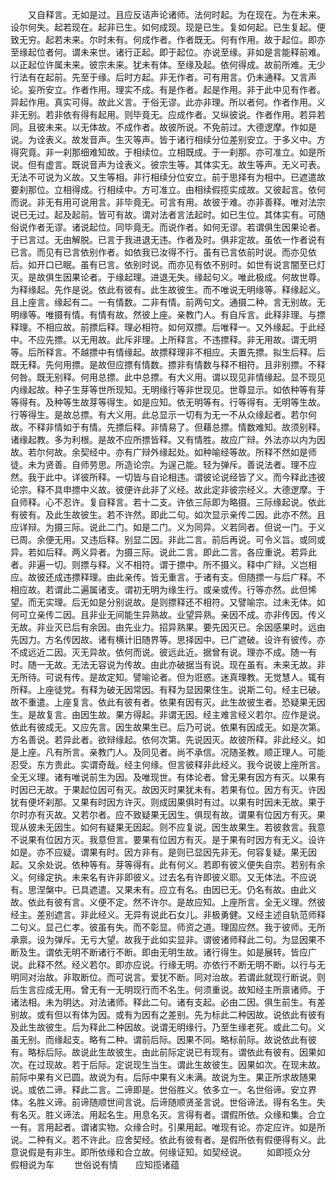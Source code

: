 <!-- { "loadSidebar": true } -->
　　又自释言。无如是过。且应反诘声论诸师。法何时起。为在现在。为在未来。设尔何失。起若现在。起非已生。如何成现。现是已生。复如何起。已生复起。便致无穷。起若未来。尔时未有。何成作者。作者既无。何有作用。故于起位。即亦至缘起位者何。谓未来世。诸行正起。即于起位。亦说至缘。非如是言能释前难。以正起位许属未来。彼宗未来。犹未有体。至缘及起。依何得成。故前所难。无少行法有在起前。先至于缘。后时方起。非无作者。可有用言。仍未通释。又言声论。妄所安立。作者作用。理实不成。有是作者。起是作用。非于此中见有作者。异起作用。真实可得。故此义言。于俗无谬。此亦非理。所以者何。作者作用。义非无别。若非依有得有起用。则毕竟无。应成作者。又纵彼说。作者作用。若异若同。且彼未来。以无体故。不成作者。故彼所说。不免前过。大德逻摩。作如是说。为诠表义。故发音声。生灭等声。皆于诸行相续分位差别安立。于多义中。方得究竟。非一刹那细难知故。于相续位。立相既成。于一刹那。亦可准立。如是所说。但有虚言。既说音声为诠表义。彼宗生等。其体实无。故生等声。无义可表。无法不可说为义故。又生等相。非行相续分位安立。前于思择有为相中。已遮遣故要刹那位。立相得成。行相续中。方可准立。由相续假揽实成故。又彼起言。依何而说。非无有用可说用言。非毕竟无。可言有用。故彼于难。亦非善释。唯对法宗说已无过。起及起前。皆可有故。谓对法者言法起时。如已生位。其体实有。可随俗说作者无谬。诸说起位。同毕竟无。而说作者。如何无谬。若谓俱生因果论者。于已言过。无由解脱。已言于我进退无违。作者及时。俱非定故。虽依一作者说有已言。而见有已言依别作者。如依我已汝得不行。虽有已言依前时说。而亦见依后。如开口已眠。虽有已言。依别时说。而亦见有依不别时。如世有说言闇至已灯灭。是故俱生因果论者。于缘起理。进退无失。缘起句义。唯此极成。何故世尊。为释缘起。先作是说。依此有彼有。此生故彼生。而不唯说无明缘等。释缘起义。且上座言。缘起有二。一有情数。二非有情。前两句文。通摄二种。言无别故。无明缘等。唯摄有情。有情有故。然彼上座。亲教门人。有自斥言。此释非理。与摽释理。不相应故。前摽后释。理必相符。如何双摽。后唯释一。又外缘起。于此经中。不应先摽。以无用故。此斥非理。上所释言。不违摽释。非无用故。谓无明等。后所释言。不越摽中有情缘起。故摽释理非不相应。夫置先摽。拟生后释。后既无释。先何用摽。是故但应摽有情数。摽非有情数与释不相符。且非别摽。不释何咎。既无别释。何用总摽。此中总摽。有大义用。谓以现见非情缘起。显不现见内缘起故。种子生芽等世所现知。无明缘行等非世现见。世尊显示。如依种等有芽等得有。及种等生故芽等得生。如是应知。依无明等有。行等得有。无明等生故。行等得生。是故总摽。有大义用。此总显示一切有为无一不从众缘起者。若尔何故。不释非情如于有情。先摽后释。非情易了。但藉总摽。情数难知。故须别释。诸缘起教。多为利根。是故不应所摽皆释。又有情胜。故应广辩。外法亦以内为因故。若尔何故。余契经中。亦有广辩外缘起处。如种喻经等故。所释不然如是师徒。未为贤善。自师劳思。所造论宗。为逞己能。轻为弹斥。善说法者。理不应然。我于此中。详彼所释。一切皆与自论相违。谓彼论说经皆了义。而今释此违彼论宗。释不具申摽中义故。彼便许此非了义经。故此定非彼宗经义。大德逻摩。于自师释。心不忍许。复自释言。若十二支。许依三际即为略摄。三际缘起说。依此有彼有。及此生故彼生。若不许然。即此二句。如次显示亲传二因。此亦不然。且应详辩。为摄三际。说此二门。如是二门。义为同异。义若同者。但说一门。于义已周。余便无用。又违后释。别显二因。非此二言。前后再说。可令义旨。或同或异。若如后释。两义异者。为摄三际。说此二言。即此二言。各应重说。若异此者。非遍一切。则摽与释。义不相符。谓于摽中。所不摄义。释中广辩。义岂相应。故彼还成违摽释理。由此亲传。皆无重言。于诸有支。但随摽一与后广释。不相应故。若谓此二遍属诸支。谓初无明为缘生行。或亲或传。行等亦然。此但悕望。而无实理。后无如是分别说故。是则摽释还不相符。又譬喻宗。过未无体。如何可立亲传二因。且非业无间能生异熟故。业望异熟。亲因不成。亦非传因。传义无故。非业灭已后有余因。由先业力。招异熟果。要先因灭已。余因感果时。远由先因力。方名传因故。诸有横计旧随界等。思择因中。已广遮破。设许有彼传。亦不成远近二因。灭无异故。依何而说。彼远此近。据曾有说。理亦不成。随一有时。随一无故。无法无容说为传故。由此亦破据当有说。现在虽有。未来无故。非无所待。可说有传。是故定知。譬喻论者。但为诳惑。迷真理教。无觉慧人。辄有所释。上座徒党。有释为破无因常因。有释为显因果住生。说斯二句。经主已破。故不重遣。上座复言。依此有彼有者。依果有因有灭。此生故彼生者。恐疑果无因生。是故复言。由因生故。果方得起。非谓无因。经主难言经义若尔。应作是说。依此有彼成无。又应先言。因生故果生已。后乃可说。依果有因成无。如是次第。方名善说。若异此者。欲辩缘起。依何次第。先说因灭。故彼所释。非此经义。如是上座。凡有所言。亲教门人。及同见者。尚不承信。况随圣教。顺正理人。可能忍受。东方贵此。实谓奇哉。经主何缘。但言彼释非此经义。我今说彼上座所言。全无义理。诸有唯说前生为因。及唯现世。有体论者。曾无果有因方有灭。以果有时因已无故。于果起位因可有灭。故因灭时果犹未有。若果有位。因方有灭。许因犹有便坏刹那。又果有时因方许灭。则成因果俱时有过。以果有时因未无故。果于尔时亦有灭故。又若尔者。应不致疑果无因生。俱现有故。谓果有位因方有灭。果现从彼未无因生。如何有疑果无因起。则不应复说。因生故果生。若彼救言。我意不说果有位因方灭。我意但言。要果有位因方有灭。是于果有时因方有无义。设许如是。亦不应疑。谓果有时。因方非有。是则已显因先非无。何容复疑。果无因起。又余处说。依种等有。芽等得有。此有何义。若即有彼义便失自宗。若别有余义。何缘定执。未来名有许非即彼义。过去名有许即彼义耶。又无体法。不应说有。思涅槃中。已具遮遣。又果未有。应立有名。由因已无。仍名有故。由此义故。依此有彼有言。义便不定。然不许尔。是故应知。上座所言。全无义理。然彼经主。差别遮言。非此经义。无异有说此石女儿。非极勇健。又经主述自轨范师释二句义。显己仁孝。彼虽有失。而不彰显。师资之道。理固应然。我于彼师。无所承禀。设为弹斥。无亏大望。故我于此如实显非。谓彼诸师释此二句。为显因果不断及生。谓依无明不断诸行不断。即由无明生故。诸行得生。如是展转。皆应广说。此释不然。经义若尔。即亦应说。行缘无明。亦依行不断无明不断。以行与无明同对治故。非取断位。而可说言。爱犹不断。同对治故。若谓此就现行断说。则后生言应成无用。曾无有一无明现行而不名生。何须重说。故知经主所禀诸师。于诸法相。未为明达。对法诸师。释此二句。诸有支起。必由二因。俱生前生。有差别故。或有但以有体为因。或有为因有之差别。先为标此二种因故。说依此有彼有及此生故彼生。后为释此二种因故。说谓无明缘行。乃至生缘老死。或此二句。义虽无别。而缘起支。略有二种。谓前后际。因果不同。略标前际。故说依此有彼有。略标后际。故说此生故彼生。由此前际定说已有现有。谓依此有彼有。因果如次。在过现故。若于后际。定说现生当生。谓此生故彼生。因果如次。在现未故。前际中果有义已圆。故说为有。后际中果有义未满。故说为生。果正所求故随果说。或依二谛。释此二言。二谛即是。世俗胜义。依多立一。名世俗谛。安立界体。名胜义谛。前谛随顺世间言说。后谛随顺贤圣言说。世俗谛法。得有名生。失有名灭。胜义谛法。用起名生。用息名灭。言得有者。谓假所依。众缘和集。合立一有。言用起者。谓诸实物。众缘合时。引果用起。唯现有论。亦定应许。如是所说。二种有义。若不许此。应舍契经。依此有彼有者。是假所依有假便得有义。此意说假是有非生。即所依缘和合立故。何缘证知。如契经说。
　　如即揽众分　　假相说为车
　　世俗说有情　　应知揽诸蕴
